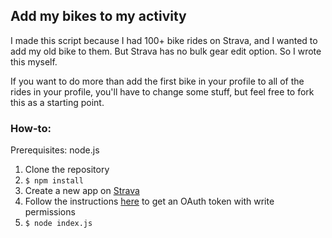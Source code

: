 ## Add my bikes to my activity

I made this script because I had 100+ bike rides on Strava, and I wanted to
add my old bike to them. But Strava has no bulk gear edit option. So I wrote
this myself.

If you want to do more than add the first bike in your profile to all of the
rides in your profile, you'll have to change some stuff, but feel free to fork
this as a starting point.

### How-to:
Prerequisites: node.js

1. Clone the repository
2. `$ npm install`
3. Create a new app on [Strava](http://developers.strava.com/)
4. Follow the instructions [here](https://www.npmjs.com/package/strava-v3#running-the-tests) to get an OAuth token with write permissions
5. `$ node index.js`